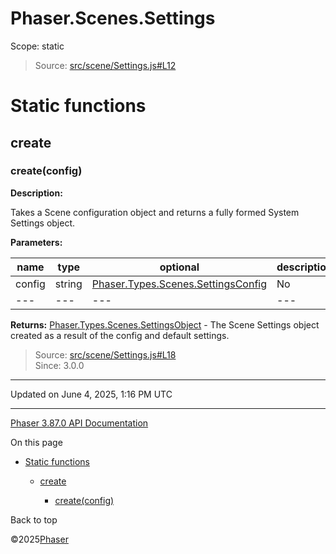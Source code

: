 # Phaser.Scenes.Settings

Scope:
static

> Source: [src/scene/Settings.js#L12](https://github.com/phaserjs/phaser/blob/v3.87.0/src/scene/Settings.js#L12)

# Static functions

## create

### <static> create(config)

**Description:**

Takes a Scene configuration object and returns a fully formed System Settings object.

**Parameters:**

| name | type | optional | description |
| --- | --- | --- | --- |
| config | string | [Phaser.Types.Scenes.SettingsConfig](../typedef/types-scenes.md) | No | The Scene configuration object used to create this Scene Settings. |
| --- | --- | --- | --- |

**Returns:** [Phaser.Types.Scenes.SettingsObject](../typedef/types-scenes.md) - The Scene Settings object created as a result of the config and default settings.

> Source: [src/scene/Settings.js#L18](https://github.com/phaserjs/phaser/blob/v3.87.0/src/scene/Settings.js#L18)  
> Since: 3.0.0

---

Updated on June 4, 2025, 1:16 PM UTC

---

[Phaser 3.87.0 API Documentation](../../index.md)

On this page

* [Static functions](#static-functions)

  + [create](#create)

    - [<static> create(config)](#static-createconfig)

Back to top

©2025[Phaser](https://docs.phaser.io)